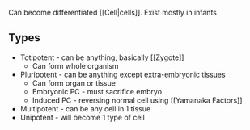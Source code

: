 Can become differentiated [[Cell|cells]].
Exist mostly in infants

## Types
- Totipotent - can be anything, basically [[Zygote]]
    - Can form whole organism
- Pluripotent - can be anything except extra-embryonic tissues
    - Can form organ or tissue
    - Embryonic PC - must sacrifice embryo
    - Induced PC - reversing normal cell using [[Yamanaka Factors]]
- Multipotent - can be any cell in 1 tissue
- Unipotent - will become 1 type of cell